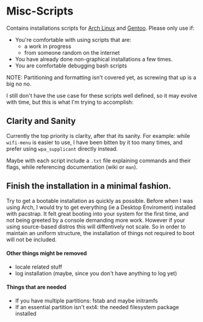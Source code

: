 # Misc-Scripts
[url1]: https://wiki.archlinux.org/index.php/Installation_guide
[url2]: https://wiki.gentoo.org/wiki/Handbook:Main_Page

Contains installations scripts for [Arch Linux][url1] and [Gentoo][url2].
Please only use if:

- You're comfortable with using scripts that are:
  - a work in progress
  - from someone random on the internet
- You have already done non-graphical installations a few times.
- You are comfortable debugging bash scripts

NOTE: Partitioning and formatting isn't covered yet, as screwing that up is a big no no.


I still don't have the use case for these scripts well defined,
so it may evolve with time, but this is what I'm trying to accomplish:

## Clarity and Sanity
Currently the top priority is clarity, after that its sanity.
For example:
while `wifi-menu` is easier to use,
I have been bitten by it too many times,
and prefer using `wpa_supplicant` directly instead.

Maybe with each script include a `.txt` file explaining commands and their flags, while referencing documentation (wiki or `man`). 

## Finish the installation in a minimal fashion.
Try to get a bootable installation as quickly as possible.
Before when I was using Arch, I would try to get everything (ie a Desktop Enviroment) installed with pacstrap.
It felt great booting into your system for the first time, and not being greeted by a console demanding more work.
However if your using source-based distros this will diffentively not scale.
So in order to maintain an uniform structure, the installation of things not required to boot will not be included.

#### Other things might be removed
- locale related stuff
- log installation (maybe, since you don't have anything to log yet)

#### Things that are needed
- If you have multiple partitions: fstab and maybe initramfs
- If an essential partition isn't ext4: the needed filesystem package installed
